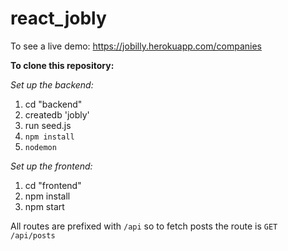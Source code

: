 # react_jobly

To see a live demo: https://jobilly.herokuapp.com/companies

**To clone this repository:**

*Set up the backend:*
1. cd "backend"
2. createdb 'jobly'
3. run seed.js
4. `npm install`
5. `nodemon`

*Set up the frontend:*
1. cd "frontend"
2. npm install
3. npm start

All routes are prefixed with `/api` so to fetch posts the route is `GET /api/posts`
